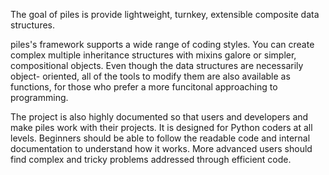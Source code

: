 The goal of piles is provide lightweight, turnkey, extensible composite data 
structures. 

piles's framework supports a wide range of coding styles. You can create 
complex multiple inheritance structures with mixins galore or simpler, 
compositional objects. Even though the data structures are necessarily object-
oriented, all of the tools to modify them are also available as functions, for 
those who prefer a more funcitonal approaching to programming. 

The project is also highly documented so that users and developers and make
piles work with their projects. It is designed for Python coders at all 
levels. Beginners should be able to follow the readable code and internal
documentation to understand how it works. More advanced users should find
complex and tricky problems addressed through efficient code.


